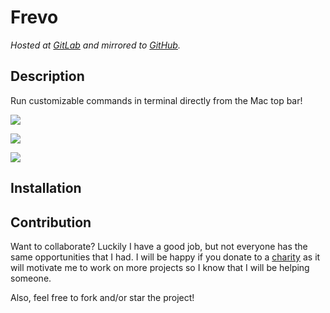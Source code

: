 # Frevo

*Hosted at [GitLab](https://gitlab.com/matuzalemmuller/frevo) and mirrored to [GitHub](https://github.com/matuzalemmuller/frevo).*

## Description

Run customizable commands in terminal directly from the Mac top bar!

![](https://i.imgur.com/ymocru0.png)

![](https://i.imgur.com/S787zXy.png)

![](https://i.imgur.com/iQs3YBL.gif)

## Installation

## Contribution

Want to collaborate? Luckily I have a good job, but not everyone has the same opportunities that I had. I will be happy if you donate to a [charity](https://www.globalgiving.org/) as it will motivate me to work on more projects so I know that I will be helping someone.


Also, feel free to fork and/or star the project! 
